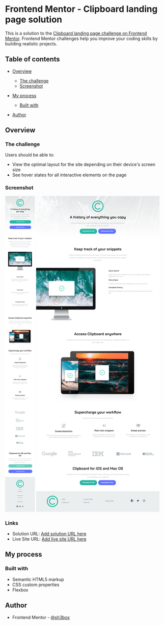 # Frontend Mentor - Clipboard landing page solution

This is a solution to the [Clipboard landing page challenge on Frontend Mentor](https://www.frontendmentor.io/challenges/clipboard-landing-page-5cc9bccd6c4c91111378ecb9). Frontend Mentor challenges help you improve your coding skills by building realistic projects. 

## Table of contents

- [Overview](#overview)
  - [The challenge](#the-challenge)
  - [Screenshot](#screenshot)
- [My process](#my-process)
  - [Built with](#built-with)

- [Author](#author)


## Overview

### The challenge

Users should be able to:

- View the optimal layout for the site depending on their device's screen size
- See hover states for all interactive elements on the page

### Screenshot

![](./screenshot/Clipboard%20landing%20page-small-screen.png)
![](./screenshot/Clipboard%20landing%20page.png)

### Links

- Solution URL: [Add solution URL here](https://github.com/salemiix/Clipboard-landing-page)
- Live Site URL: [Add live site URL here](https://salemiix.github.io/Clipboard-landing-page/)

## My process

### Built with

- Semantic HTML5 markup
- CSS custom properties
- Flexbox

## Author

- Frontend Mentor - [@sh3box](https://www.frontendmentor.io/profile/sh3box)

